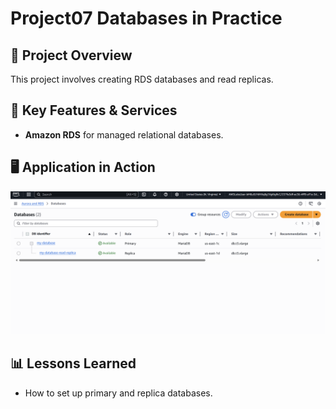 # Project07 Databases in Practice

## 📌 Project Overview
This project involves creating RDS databases and read replicas.

## 🚀 Key Features & Services
- **Amazon RDS** for managed relational databases.

## 🖥️ Application in Action
![RDS](p7-1.png)

## 📊 Lessons Learned
- How to set up primary and replica databases.
